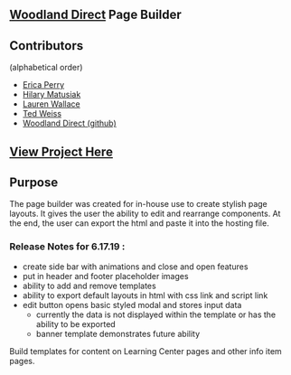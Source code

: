 ## [Woodland Direct](https://www.woodlanddirect.com/) Page Builder
## Contributors
(alphabetical order)
* [Erica Perry](https://github.com/ComeAlongErica)
* [Hilary Matusiak](https://github.com/hwilson2563)
* [Lauren Wallace](https://github.com/laurewallace)
* [Ted Weiss](https://github.com/tedweiss)
* [Woodland Direct (github)](https://github.com/wdprogramming)

## [View Project Here](https://wdprogramming.github.io/page-builder/)
## Purpose
The page builder was created for in-house use to create stylish page layouts. It gives the user the ability to edit and rearrange components. At the end, the user can export the html and paste it into the hosting file.
### Release Notes for 6.17.19 : 
* create side bar with animations and close and open features
* put in header and footer placeholder images 
* ability to add and remove templates
* ability to export default layouts in html with css link and script link
* edit button opens basic styled modal and stores input data
  * currently the data is not displayed within the template or has the ability to be exported
  * banner template demonstrates future ability
  


Build templates for content on Learning Center pages and other info item pages.
